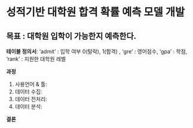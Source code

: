 # **성적기반 대학원 합격 확률 예측 모델 개발**

## 목표 : 대학원 입학이 가능한지 예측한다.<br>

**테이블 정의서**: ‘admit’ : 입학 여부 0(탈락), 1(합격) , ‘gre’ : 영어점수, ‘gpa’ : 학점, ‘rank’ : 지원한 대학원 레벨 <br>

**과정**
1. 사용언어 & 툴:
2. 데이터 수집: 
3. 데이터 전처리: 
4. 데이터 분석: 

**결론** <br>





